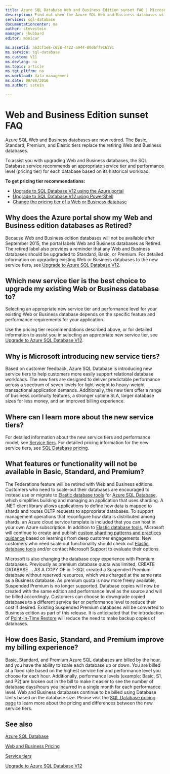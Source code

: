 ```yaml
---
title: Azure SQL Database Web and Business Edition sunset FAQ | Microsoft Docs
description: Find out when the Azure SQL Web and Business databases will be retired and learn about the features and functionality of the new service tiers.
services: sql-database
documentationcenter: na
author: stevestein
manager: jhubbard
editor: monicar

ms.assetid: a63cf1e8-c058-4422-a944-00d6ff9c6391
ms.service: sql-database
ms.custom: V11
ms.devlang: na
ms.topic: article
ms.tgt_pltfrm: na
ms.workload: data-management
ms.date: 08/08/2016
ms.author: sstein

---
```

# Web and Business Edition sunset FAQ
Azure SQL Web and Business databases are now retired. The Basic, Standard, Premium, and Elastic tiers replace the retiring Web and Business databases.

To assist you with upgrading Web and Business databases, the SQL Database service recommends an appropriate service tier and performance level (pricing tier) for each database based on its historical workload.

**To get pricing tier recommendations:**

* [Upgrade to SQL Database V12 using the Azure portal](sql-database-upgrade-server-portal.md)
* [Upgrade to SQL Database V12 using PowerShell](sql-database-upgrade-server-powershell.md)
* [Change the pricing tier of a Web or Business database](sql-database-service-tier-advisor.md)

## Why does the Azure portal show my Web and Business edition databases as Retired?
Because Web and Business edition databases will not be available after September 2015, the portal labels Web and Business databases as Retired. The retired label also provides a reminder that any Web and Business databases should be upgraded to Standard, Basic, or Premium. For detailed information on upgrading existing Web or Business databases to the new service tiers, see [Upgrade to Azure SQL Database V12](sql-database-upgrade-server-portal.md).

## Which new service tier is the best choice to upgrade my existing Web or Business database to?
Selecting an appropriate new service tier and performance level for your existing Web or Business database depends on the specific feature and performance requirements for your application.

Use the pricing tier recommendations described above, or for detailed information to assist you in selecting an appropriate new service tier, see [Upgrade to Azure SQL Database V12](sql-database-upgrade-server-portal.md).

## Why is Microsoft introducing new service tiers?
Based on customer feedback, Azure SQL Database is introducing new service tiers to help customers more easily support relational database workloads. The new tiers are designed to deliver predictable performance across a spectrum of seven levels for light-weight to heavy-weight transactional application demands. Additionally, the new tiers offer a range of business continuity features, a stronger uptime SLA, larger database sizes for less money, and an improved billing experience.

## Where can I learn more about the new service tiers?
For detailed information about the new service tiers and performance model, see [Service tiers](sql-database-service-tiers.md). For detailed pricing information for the new service tiers, see [SQL Database pricing](https://azure.microsoft.com/pricing/details/sql-database/).

## What features or functionality will not be available in Basic, Standard, and Premium?
The Federations feature will be retired with Web and Business editions. Customers who need to scale-out their databases are encouraged to instead use or migrate to [Elastic database tools](sql-database-elastic-scale-get-started.md) for [Azure SQL Database](sql-database-elastic-scale-get-started.md), which simplifies building and managing an application that uses sharding. A .NET client library allows applications to define how data is mapped to shards and routes OLTP requests to appropriate databases. To support management operations that reconfigure how data is distributed among shards, an Azure cloud service template is included that you can host in your own Azure subscription. In addition to [Elastic database tools](sql-database-elastic-scale-get-started.md), Microsoft will continue to create and publish [custom sharding patterns and practices guidance](https://msdn.microsoft.com/library/azure/dn764977.aspx) based on learnings from deep customer engagements. New customers who need scale out functionality should check out [Elastic database tools](sql-database-elastic-scale-get-started.md) and/or contact Microsoft Support to evaluate their options.

Microsoft is also changing the database copy experience with Premium databases. Previously as premium database quota was limited, CREATE DATABASE … AS A COPY OF in T-SQL created a Suspended Premium database without reserved resources, which was charged at the same rate as a Business database. As premium quota is now more freely available, Suspended Premium is no longer supported. Database copies will now be created with the same edition and performance level as the source and will be billed accordingly. Customers can choose to downgrade copied databases to a different service tier or performance level to reduce their cost if desired. Existing Suspended Premium databases will be converted to Business edition as part of this release. It is anticipated that the introduction of [Point-In-Time Restore](sql-database-recovery-using-backups.md#point-in-time-restore)  will reduce the need to make backup copies of databases.

## How does Basic, Standard, and Premium improve my billing experience?
Basic, Standard, and Premium Azure SQL databases are billed by the hour, and you have the ability to scale each database up or down. You are billed at a fixed rate based on the highest service tier and performance level you choose for each hour. Additionally, performance levels (example: Basic, S1, and P2) are broken out in the bill to make it easier to see the number of database days/hours you incurred in a single month for each performance level. Web and Business databases continue to be billed using Database Units based on the database size. Please visit the [SQL Database pricing page](https://azure.microsoft.com/pricing/details/sql-database/) to learn more about the pricing and differences between the new service tiers.

## See also
[Azure SQL Database](https://azure.microsoft.com/documentation/services/sql-database/)

[Web and Business Pricing](https://azure.microsoft.com/pricing/details/sql-database/web-business/)

[Service tiers](sql-database-service-tiers.md)

[Upgrade to Azure SQL Database V12](sql-database-upgrade-server-portal.md)

